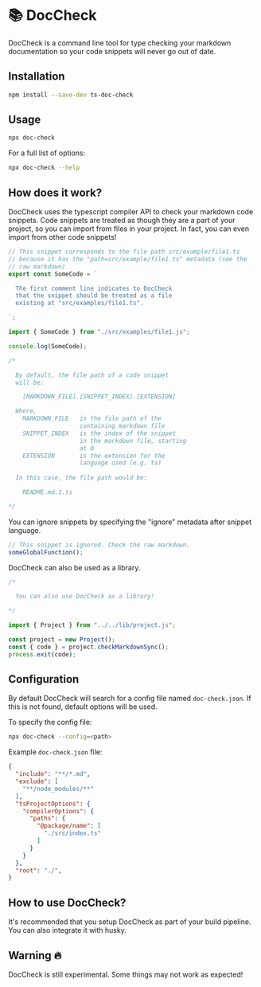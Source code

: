 # 📚 DocCheck

DocCheck is a command line tool for type checking your markdown documentation so your code snippets will never go out of date.

## Installation

```sh
npm install --save-dev ts-doc-check
```

## Usage

```sh
npx doc-check
```

For a full list of options:

```sh
npx doc-check --help
```

## How does it work?

DocCheck uses the typescript compiler API to check your markdown code snippets. Code snippets are treated as though they are a part of your project, so you can import from files in your project. In fact, you can even import from other code snippets!

```ts path=src/example/file1.ts
// This snippet corresponds to the file path src/example/file1.ts
// because it has the "path=src/example/file1.ts" metadata (see the
// raw markdown)
export const SomeCode = `

  The first comment line indicates to DocCheck
  that the snippet should be treated as a file
  existing at "src/examples/file1.ts".

`;
```

```ts
import { SomeCode } from "./src/examples/file1.js";

console.log(SomeCode);

/*

  By default, the file path of a code snippet
  will be:

    [MARKDOWN_FILE].[SNIPPET_INDEX].[EXTENSION]

  Where,
    MARKDOWN_FILE   is the file path of the
                    containing markdown file
    SNIPPET_INDEX   is the index of the snippet
                    in the markdown file, starting
                    at 0
    EXTENSION       is the extension for the
                    language used (e.g. ts)
  
  In this case, the file path would be:

    README.md.1.ts

*/
```

You can ignore snippets by specifying the "ignore" metadata after snippet language.

```ts ignore
// This snippet is ignored. Check the raw markdown.
someGlobalFunction();
```

DocCheck can also be used as a library.

```ts path=src/examples/file2.ts
/*

  You can also use DocCheck as a library!

*/

import { Project } from "../../lib/project.js";

const project = new Project();
const { code } = project.checkMarkdownSync();
process.exit(code);

```

## Configuration

By default DocCheck will search for a config file named `doc-check.json`. If this is not found, default options will be used.

To specify the config file:

```sh
npx doc-check --config=<path>
```

Example `doc-check.json` file:

```json
{
  "include": "**/*.md",
  "exclude": [
    "**/node_modules/**"
  ],
  "tsProjectOptions": {
    "compilerOptions": {
      "paths": {
        "@package/name": [
          "./src/index.ts"
        ]
      }
    }
  },
  "root": "./",
}
```

## How to use DocCheck?

It's recommended that you setup DocCheck as part of your build pipeline. You can also integrate it with husky.

## Warning 🔥

DocCheck is still experimental. Some things may not work as expected! 
